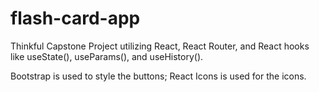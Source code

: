 # flash-card-app
Thinkful Capstone Project utilizing React, React Router, and React hooks like useState(), useParams(), and useHistory().

Bootstrap is used to style the buttons; React Icons is used for the icons.
